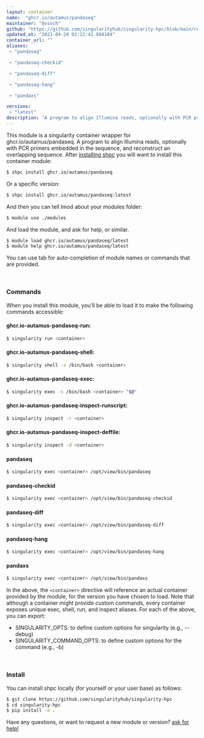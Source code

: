 ```yaml
---
layout: container
name:  "ghcr.io/autamus/pandaseq"
maintainer: "@vsoch"
github: "https://github.com/singularityhub/singularity-hpc/blob/main/registry/ghcr.io/autamus/pandaseq/container.yaml"
updated_at: "2021-04-20 02:22:42.884104"
container_url: ""
aliases:
 - "pandaseq"

 - "pandaseq-checkid"

 - "pandaseq-diff"

 - "pandaseq-hang"

 - "pandaxs"

versions:
 - "latest"
description: "A program to align Illumina reads, optionally with PCR primers embedded in the sequence, and reconstruct an overlapping sequence."
---
```


This module is a singularity container wrapper for ghcr.io/autamus/pandaseq.
A program to align Illumina reads, optionally with PCR primers embedded in the sequence, and reconstruct an overlapping sequence.
After [installing shpc](#install) you will want to install this container module:

```bash
$ shpc install ghcr.io/autamus/pandaseq
```

Or a specific version:

```bash
$ shpc install ghcr.io/autamus/pandaseq:latest
```

And then you can tell lmod about your modules folder:

```bash
$ module use ./modules
```

And load the module, and ask for help, or similar.

```bash
$ module load ghcr.io/autamus/pandaseq/latest
$ module help ghcr.io/autamus/pandaseq/latest
```

You can use tab for auto-completion of module names or commands that are provided.

<br>

### Commands

When you install this module, you'll be able to load it to make the following commands accessible:

#### ghcr.io-autamus-pandaseq-run:

```bash
$ singularity run <container>
```

#### ghcr.io-autamus-pandaseq-shell:

```bash
$ singularity shell -s /bin/bash <container>
```

#### ghcr.io-autamus-pandaseq-exec:

```bash
$ singularity exec -s /bin/bash <container> "$@"
```

#### ghcr.io-autamus-pandaseq-inspect-runscript:

```bash
$ singularity inspect -r <container>
```

#### ghcr.io-autamus-pandaseq-inspect-deffile:

```bash
$ singularity inspect -d <container>
```


#### pandaseq
       
```bash
$ singularity exec <container> /opt/view/bin/pandaseq
```


#### pandaseq-checkid
       
```bash
$ singularity exec <container> /opt/view/bin/pandaseq-checkid
```


#### pandaseq-diff
       
```bash
$ singularity exec <container> /opt/view/bin/pandaseq-diff
```


#### pandaseq-hang
       
```bash
$ singularity exec <container> /opt/view/bin/pandaseq-hang
```


#### pandaxs
       
```bash
$ singularity exec <container> /opt/view/bin/pandaxs
```



In the above, the `<container>` directive will reference an actual container provided
by the module, for the version you have chosen to load. Note that although a container
might provide custom commands, every container exposes unique exec, shell, run, and
inspect aliases. For each of the above, you can export:

 - SINGULARITY_OPTS: to define custom options for singularity (e.g., --debug)
 - SINGULARITY_COMMAND_OPTS: to define custom options for the command (e.g., -b)

<br>
  
### Install

You can install shpc locally (for yourself or your user base) as follows:

```bash
$ git clone https://github.com/singularityhub/singularity-hpc
$ cd singularity-hpc
$ pip install -e .
```

Have any questions, or want to request a new module or version? [ask for help!](https://github.com/singularityhub/singularity-hpc/issues)